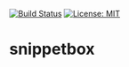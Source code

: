 [![Build Status](https://github.com/terdia/snippetbox/actions/workflows/ci.yml/badge.svg)](https://github.com/terdia/snippetbox/actions/workflows/ci.yml)
[![License: MIT](https://img.shields.io/badge/License-MIT-yellow.svg)](https://opensource.org/licenses/MIT)

# snippetbox


